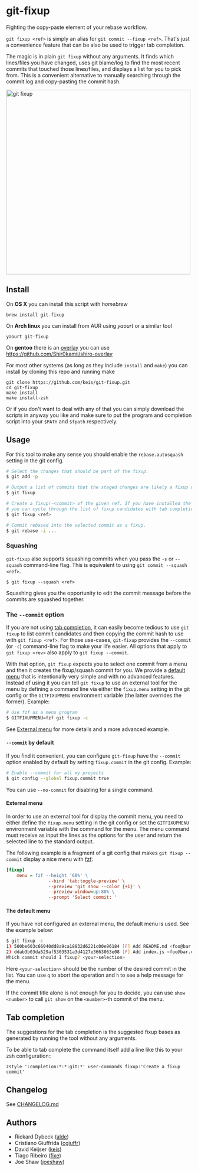 # git-fixup

Fighting the copy-paste element of your rebase workflow.

`git fixup <ref>` is simply an alias for `git commit --fixup <ref>`. That's
just a convenience feature that can be also be used to trigger tab completion.

The magic is in plain `git fixup` without any arguments.  It finds which
lines/files you have changed, uses git blame/log to find the most recent commits
that touched those lines/files, and displays a list for you to pick from. This
is a convenient alternative to manually searching through the commit log and
copy-pasting the commit hash.

<img src="https://cloud.githubusercontent.com/assets/484559/6431298/344ded94-c023-11e4-8b82-314387ceeee3.png" alt="git fixup" width="500px" />

## Install

On **OS X** you can install this script with _homebrew_

    brew install git-fixup

On **Arch linux** you can install from AUR using _yaourt_ or a similar tool

    yaourt git-fixup

On **gentoo** there is an [overlay](https://wiki.gentoo.org/wiki/Overlay) you
can use https://github.com/Shir0kamii/shiro-overlay

For most other systems (as long as they include `install` and `make`) you can
install by cloning this repo and running make

    git clone https://github.com/keis/git-fixup.git
    cd git-fixup
    make install
    make install-zsh

Or if you don't want to deal with any of that you can simply download the
scripts in anyway you like and make sure to put the program and completion
script into your `$PATH` and `$fpath` respectively.

## Usage

For this tool to make any sense you should enable the `rebase.autosquash`
setting in the git config.


```bash
# Select the changes that should be part of the fixup.
$ git add -p

# Output a list of commits that the staged changes are likely a fixup of.
$ git fixup

# Create a fixup!-<commit> of the given ref. If you have installed the zsh script
# you can cycle through the list of fixup candidates with tab completion.
$ git fixup <ref>

# Commit rebased into the selected commit as a fixup.
$ git rebase -i ...
```

### Squashing

`git-fixup` also supports squashing commits when you pass the `-s` or
`--squash` command-line flag.  This is equivalent to using `git commit
--squash <ref>`.

    $ git fixup --squash <ref>

Squashing gives you the opportunity to edit the commit message before
the commits are squashed together.

### The `--commit` option

If you are not using [tab completion](#tab-completion), it can easily become
tedious to use `git fixup` to list commit candidates and then copying the
commit hash to use with `git fixup <ref>`. For those use-cases, `git-fixup`
provides the `--commit` (or `-c`) command-line flag to make your life easier.
All options that apply to `git fixup <rev>` also apply to `git fixup --commit`.

With that option, `git fixup` expects you to select one commit from a menu and
then it creates the fixup/squash commit for you. We provide a [default
menu](#the-default-menu) that is intentionally very simple and with no advanced
features. Instead of using it you can tell `git fixup` to use an external tool
for the menu by defining a command line via either the `fixup.menu` setting in
the git config or the `GITFIXUPMENU` environment variable (the latter overrides
the former). Example:

```bash
# Use fzf as a menu program
$ GITFIXUPMENU=fzf git fixup -c
```

See [External menu](#external-menu) for more details and a more advanced
example.

#### `--commit` by default

If you find it convenient, you can configure `git-fixup` have the `--commit`
option enabled by default by setting `fixup.commit` in the git config.
Example:

```bash
# Enable --commit for all my projects
$ git config --global fixup.commit true
```

You can use `--no-commit` for disabling for a single command.

#### External menu

In order to use an external tool for display the commit menu, you need to
either define the `fixup.menu` setting in the git config or set the
`GITFIXUPMENU` environment variable with the command for the menu. The menu
command must receive as input the lines as the options for the user and return
the selected line to the standard output.

The following example is a fragment of a git config that makes `git fixup
--commit` display a nice menu with [fzf](https://github.com/junegunn/fzf):

```ini
[fixup]
    menu = fzf --height '60%' \
                --bind 'tab:toggle-preview' \
                --preview 'git show --color {+1}' \
                --preview-window=up:80% \
                --prompt 'Select commit: '
```

#### The default menu

If you have not configured an external menu, the default menu is used. See the
example below:

```bash
$ git fixup -c
1) 500be603c66040dd8a9ca18832d6221c00e96184 [F] Add README.md <foo@bar.com>
2) ddab3b03da529af5303531a3d4127e3663063e08 [F] Add index.js <foo@bar.com>
Which commit should I fixup? <your-selection>
```

Here `<your-selection>` should be the number of the desired commit in the list.
You can use `q` to abort the operation and `h` to see a help message for the
menu.

If the commit title alone is not enough for you to decide, you can use `show
<number>` to call `git show` on the `<number>`-th commit of the menu.

## Tab completion

The suggestions for the tab completion is the suggested fixup bases as
generated by running the tool without any arguments.

To be able to tab complete the command itself add a line like this to your zsh
configuration::

    zstyle ':completion:*:*:git:*' user-commands fixup:'Create a fixup commit'


## Changelog

See [CHANGELOG.md](CHANGELOG.md)

## Authors

- Rickard Dybeck ([alde](https://github.com/alde))
- Cristiano Giuffrida ([cgiuffr](https://github.com/cgiuffr))
- David Keijser ([keis](https://github.com/keis))
- Tiago Ribeiro ([fixe](https://github.com/fixe))
- Joe Shaw ([joeshaw](https://github.com/joeshaw))
